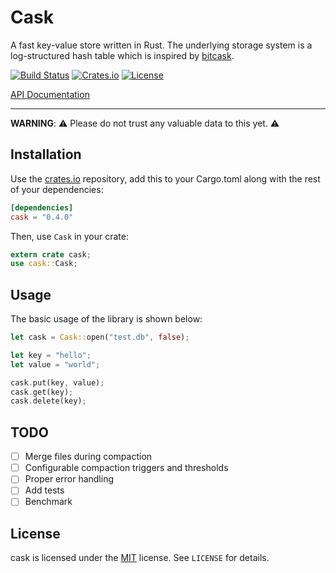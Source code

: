 # Cask

A fast key-value store written in Rust. The underlying storage system is a log-structured hash table
which is inspired by [bitcask](https://github.com/basho/bitcask/).

[![Build Status](https://travis-ci.org/andrebeat/cask.svg?branch=master)](https://travis-ci.org/andrebeat/cask)
[![Crates.io](https://img.shields.io/crates/v/cask.svg?maxage=2592000)](https://crates.io/crates/cask)
[![License](https://img.shields.io/dub/l/vibe-d.svg)](https://raw.githubusercontent.com/andrebeat/cask/master/LICENSE)

[API Documentation](http://andrebeat.github.io/cask/cask/struct.Cask.html)

* * *

**WARNING**: ⚠️ Please do not trust any valuable data to this yet. ⚠️

## Installation

Use the [crates.io](http://crates.io/) repository, add this to your Cargo.toml along with the rest
of your dependencies:

```toml
[dependencies]
cask = "0.4.0"
```

Then, use `Cask` in your crate:

```rust
extern crate cask;
use cask::Cask;
```

## Usage

The basic usage of the library is shown below:

```rust
let cask = Cask::open("test.db", false);

let key = "hello";
let value = "world";

cask.put(key, value);
cask.get(key);
cask.delete(key);
```

## TODO

- [ ] Merge files during compaction
- [ ] Configurable compaction triggers and thresholds
- [ ] Proper error handling
- [ ] Add tests
- [ ] Benchmark

## License

cask is licensed under the [MIT](http://opensource.org/licenses/MIT) license. See `LICENSE` for
details.
